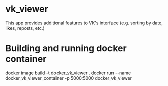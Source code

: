# vk_viewer
 This app provides additional features to VK's interface (e.g. sorting by date, likes, reposts, etc.) 
 
 # Building and running docker container
 docker image build -t docker_vk_viewer .
 docker run --name docker_vk_viewer_container -p 5000:5000 docker_vk_viewer
